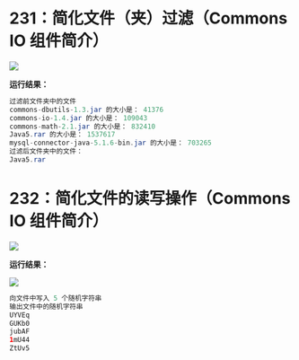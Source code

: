 # 231：简化文件（夹）过滤（Commons IO 组件简介）

<img src="http://image.renkaigis.com/keepcoding/2017122501.png">

**运行结果：**

```java
过滤前文件夹中的文件
commons-dbutils-1.3.jar 的大小是： 41376
commons-io-1.4.jar 的大小是： 109043
commons-math-2.1.jar 的大小是： 832410
Java5.rar 的大小是： 1537617
mysql-connector-java-5.1.6-bin.jar 的大小是： 703265
过滤后文件夹中的文件：
Java5.rar
```

# 232：简化文件的读写操作（Commons IO 组件简介）

<img src="http://image.renkaigis.com/keepcoding/2017122502.png">

**运行结果：**

<img src="http://image.renkaigis.com/keepcoding/2017122503.png">

```java
向文件中写入 5 个随机字符串
输出文件中的随机字符串
UYVEq
GUKb0
jubAF
1mU44
ZtUv5
```

